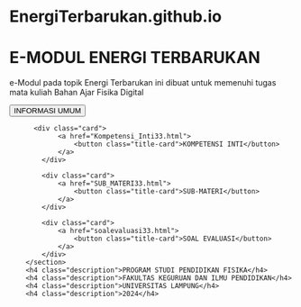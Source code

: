 # EnergiTerbarukan.github.io
<html>
  <head>
    <title>e-Modul Energi Terbarukan</title>
    <link rel="stylesheet" href="style11.css" />
  </head>
  <body>
    <h1 class="title">E-MODUL ENERGI TERBARUKAN</h1>
        <p class="description">e-Modul pada topik Energi Terbarukan ini dibuat untuk memenuhi tugas mata kuliah Bahan Ajar Fisika Digital</p>
        <section class="wrapper-card">
            <div class="card">
                <a href="inforum33.html">
                    <button class="title-card">INFORMASI UMUM</button>
                </a>
            </div>

          <div class="card">
                <a href="Kompetensi_Inti33.html">
                    <button class="title-card">KOMPETENSI INTI</button>
                </a>
            </div>
    
            <div class="card">
                <a href="SUB_MATERI33.html">
                    <button class="title-card">SUB-MATERI</button>
                </a>
            </div>
    
            <div class="card">
                <a href="soalevaluasi33.html">
                    <button class="title-card">SOAL EVALUASI</button>
                </a>
            </div>
        </section>
        <h4 class="description">PROGRAM STUDI PENDIDIKAN FISIKA</h4>
        <h4 class="description">FAKULTAS KEGURUAN DAN ILMU PENDIDIKAN</h4>
        <h4 class="description">UNIVERSITAS LAMPUNG</h4>
        <h4 class="description">2024</h4>
  </body>
</html>
